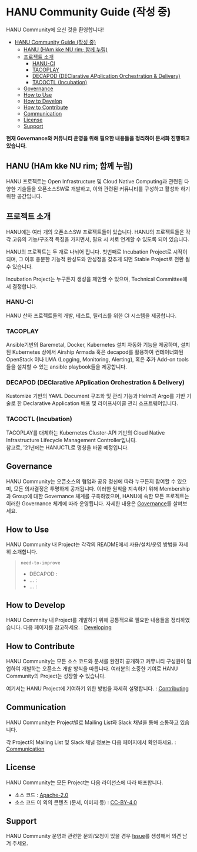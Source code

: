 # HANU Community Guide (작성 중) 

HANU Community에 오신 것을 환영합니다! 

- [HANU Community Guide (작성 중)](#hanu-community-guide-작성-중)
  - [HANU (HAm kke NU rim; 함께 누림)](#hanu-ham-kke-nu-rim-함께-누림)
  - [프로젝트 소개](#프로젝트-소개)
    - [HANU-CI](#hanu-ci)
    - [TACOPLAY](#tacoplay)
    - [DECAPOD (DEClarative APplication Orchestration & Delivery)](#decapod-declarative-application-orchestration--delivery)
    - [TACOCTL (Incubation)](#tacoctl-incubation)
  - [Governance](#governance)
  - [How to Use](#how-to-use)
  - [How to Develop](#how-to-develop)
  - [How to Contribute](#how-to-contribute)
  - [Communication](#communication)
  - [License](#license)
  - [Support](#support)


**현재 Governance와 커뮤니티 운영을 위해 필요한 내용들을 정리하여 문서화 진행하고 있습니다.**

## HANU (HAm kke NU rim; 함께 누림) 
HANU 프로젝트는 Open Infrastructure 및 Cloud Native Computing과 관련된 다양한 기술들을 오픈소스SW로 개발하고, 이와 관련된 커뮤니티를 구성하고 활성화 하기 위한 공간입니다.

## 프로젝트 소개

HANU에는 여러 개의 오픈소스SW 프로젝트들이 있습니다. HANU의 프로젝트들은 각각 고유의 기능/구조적 특징을 가지면서, 필요 시 서로 연계할 수 있도록 되어 있습니다.

HANU의 프로젝트는 두 개로 나뉘어 집니다. 첫번째로 Incubation Project로 시작이 되며, 그 이후 충분한 기능적 완성도와 안성정을 갖추게 되면 Stable Project로 전환 될 수 있습니다.

Incubation Project는 누구든지 생성을 제안할 수 있으며, Technical Committee에서 결정합니다.

### HANU-CI

HANU 산하 프로젝트들의 개발, 테스트, 릴리즈를 위한 CI 시스템을 제공합니다.  

### TACOPLAY

Ansible기반의 Baremetal, Docker, Kubernetes 설치 자동화 기능을 제공하며, 설치된 Kubernetes 상에서 Airship Armada 혹은 decapod를 활용하여 컨테이너화된 OpenStack 이나 LMA (Logging, Monitoring, Alerting), 혹은 추가 Add-on tools 들을 설치할 수 있는 ansible playbook들을 제공합니다.

### DECAPOD (DEClarative APplication Orchestration & Delivery)

Kustomize 기반의 YAML Document 구조화 및 관리 기능과 Helm과 Argo를 기반 기술로 한 Declarative Application 배포 및 라이프사이클 관리 소프트웨어입니다.

### TACOCTL (Incubation)

TACOPLAY를 대체하는 Kubernetes Cluster-API 기반의 Cloud Native Infrastructure Lifecycle Management Controller입니다.   
참고로, '21년에는 HANUCTL로 명칭을 바꿀 예정입니다. 


## Governance

HANU Community는 오픈소스의 협업과 공유 정신에 따라 누구든지 참여할 수 있으며, 모든 의사결정은 투명하게 공개됩니다. 이러한 원칙을 지속하기 위해 Membership과 Group에 대한 Governance 체계를 구축하였으며, HANU에 속한 모든 프로젝트는 이러한 Governance 체계에 따라 운영됩니다. 자세한 내용은 [Governance](governance/README.md)를 살펴보세요.

## How to Use

HANU Community 내 Project는 각각의 README에서 사용/설치/운영 방법을 자세히 소개합니다. 

> `need-to-improve` 
> * DECAPOD : 
> * ... :
> * ... :

## How to Develop

HANU Commnity 내 Project를 개발하기 위해 공통적으로 필요한 내용들을 정리하였습니다. 다음 페이지를 참고하세요. : [Developing](developing/README.md)


## How to Contribute

HANU Community는 모든 소스 코드와 문서를 완전히 공개하고 커뮤니티 구성원이 협업하여 개발하는 오픈소스 개발 방식을 따릅니다. 여러분의 소중한 기여로 HANU Community의 Project는 성장할 수 있습니다. 

여기서는 HANU Project에 기여하기 위한 방법을 자세히 설명합니다. : [Contributing](contributing/README.md)


## Communication 

HANU Community는 Project별로 Mailing List와 Slack 채널을 통해 소통하고 있습니다. 

각 Project의 Mailing List 및 Slack 채널 정보는 다음 페이지에서 확인하세요. : [Communication](communication/README.md)

## License

HANU Community는 모든 Project는 다음 라이선스에 따라 배포합니다. 
* 소스 코드 : [Apache-2.0](https://spdx.org/licenses/Apache-2.0.html)
* 소스 코드 이 외의 콘텐츠 (문서, 이미지 등) : [CC-BY-4.0](https://spdx.org/licenses/CC-BY-4.0.html)


## Support

HANU Community 운영과 관련한 문의/요청이 있을 경우 [Issue](https://github.com/openinfradev/community/issues/new)를 생성해서 의견 남겨 주세요.  

